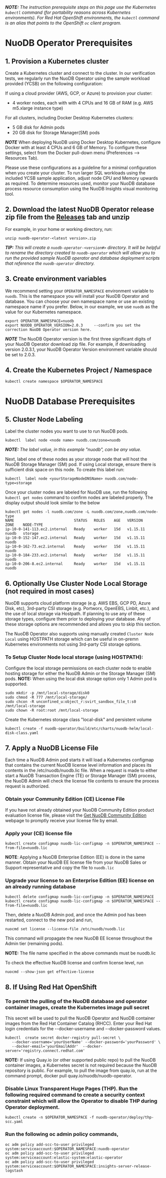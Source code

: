 _**NOTE:** The instruction prerequisite steps on this page use the Kubernetes `kubectl` command (for portability reasons across Kubernetes environments). For Red Hat OpenShift environments, the `kubectl` command is an alias that points to the OpenShift `oc` client program._

# NuoDB Operator Prerequisites

## 1. Provision a Kubernetes cluster

Create a Kubernetes cluster and connect to the cluster. 
In our verification tests, we regularly run the NuoDB Operator using the sample workload provided (YCSB) on the following configuration:

If using a cloud provider (AWS, GCP, or Azure) to provision your cluster:
* 4 worker nodes, each with with 4 CPUs and 16 GB of RAM (e.g. AWS m5.xlarge instance type)

For all clusters, including Docker Desktop Kubernetes clusters:
* 5 GB disk for Admin pods
* 20 GB disk for Storage Manager(SM) pods

_**NOTE**_ When deploying NuoDB using Docker Desktop Kubernetes, configure Docker with at least 4 CPUs and 6 GB of Memory. To configure these settings, select from the Docker pull-down menu (Preferences --> Resources Tab).

Please use these configurations as a guideline for a minimal configuration when you create your cluster. To run larger SQL workloads using the included YCSB sample application, adjust node CPU and Memory upwards as required. To determine resources used, monitor your NuoDB database process resource consumption using the NuoDB Insights visual monitoring tool. 

## 2. Download the latest NuoDB Operator release zip file from the [Releases](https://github.com/nuodb/nuodb-operator/releases) tab and unzip 
For example, in your home or working directory, run:

`unzip nuodb-operator-<latest version>.zip`

_**TIP:** This will create a `nuodb-operator-<version#>` directory. It will be helpful to rename the directory created to `nuodb-operator` which will allow you to run the provided sample NuoDB operator and database deployment scripts that reference the `nuodb-operator` directory._

## 3. Create environment variables
We recommend setting your `OPERATOR_NAMESPACE` environment variable to `nuodb`. This is the namespace you will install your NuoDB Operator and database. You can choose your own namespace name or use an existing namespace name if you prefer. Below, in our example, we use `nuodb` as the value for our Kubernetes namespace.
```
export OPERATOR_NAMESPACE=nuodb
export NUODB_OPERATOR_VERSION=2.0.3     --confirm you set the correction NuoDB Operator version here.
```

_**NOTE**_ The NuoDB Operator version is the first three significant digits of your NuoDB Operator download zip file. For example, if downloading version 2.0.3.1, your NuoDB Operator Version environment variable should be set to 2.0.3.

## 4. Create the Kubernetes Project / Namespace

`kubectl create namespace $OPERATOR_NAMESPACE`

# NuoDB Database Prerequisites

## 5. Cluster Node Labeling
Label the cluster nodes you want to use to run NuoDB pods.

 `kubectl  label node <node name> nuodb.com/zone=nuodb`

_**NOTE:** The label value, in this example "nuodb", can be any value._

Next, label one of these nodes as your storage node that will host the NuoDB Storage Manager (SM) pod. If using Local storage, ensure there is sufficient disk space on this node. To create this label run:

`kubectl  label node <yourStorageNodeDNSName> nuodb.com/node-type=storage`

Once your cluster nodes are labeled for NuoDB use, run the following `kubectl get nodes` command to confirm nodes are labeled properly. The display output should look similar to the below
```
kubectl get nodes -l nuodb.com/zone -L nuodb.com/zone,nuodb.com/node-type
NAME                           STATUS   ROLES    AGE   VERSION             ZONE    NODE-TYPE
ip-10-0-141-113.ec2.internal   Ready    worker   15d   v1.15.11            nuodb   storage
ip-10-0-152-147.ec2.internal   Ready    worker   15d   v1.15.11            nuodb   
ip-10-0-162-73.ec2.internal    Ready    worker   15d   v1.15.11            nuodb   
ip-10-0-184-233.ec2.internal   Ready    worker   15d   v1.15.11            nuodb   
ip-10-0-206-8.ec2.internal     Ready    worker   15d   v1.15.11            nuodb 
```

## 6. Optionally Use Cluster Node Local Storage (not required in most cases)

NuoDB supports cloud platform storage (e.g. AWS EBS, GCP PD, Azure Disk, etc), 3rd-party CSI storage (e.g. Portworx, OpenEBS, Linbit, etc.), and the use of local storage via Hostpath. If planning to use any of these storage types, configure them prior to deploying your database. Any of these storage options are recommended and allows you to skip this section.

The NuoDB Operator also supports using manually created `Cluster Node Local` using HOSTPATH storage which can be useful in on-premn Kubernetes environments not using 3rd-party CSI storage options.

### To Setup Cluster Node local storage (using HOSTPATH): 
Configure the local storage permissions on each cluster node to enable hosting storage for either the NuoDB Admin or the Storage Manager (SM) pods.
**NOTE:** When using the local disk storage option only 1 Admin pod is supported.

```
sudo mkdir -p /mnt/local-storage/disk0
sudo chmod -R 777 /mnt/local-storage/
sudo chcon -R unconfined_u:object_r:svirt_sandbox_file_t:s0 /mnt/local-storage
sudo chown -R root:root /mnt/local-storage
```
Create the Kubernetes storage class "local-disk" and persistent volume

 `kubectl create -f nuodb-operator/build/etc/charts/nuodb-helm/local-disk-class.yaml`
 
## 7. Apply a NuoDB License File

Each time a NuoDB Admin pod starts it will load a Kubernetes configmap that contains the current NuoDB license level information and places its contents in the /etc/nuodb/nuodb.lic file. When a request is made to either start a NuoDB Transaction Engine (TE) or Storage Manager (SM) process, the NuoDB Admin will check the license file contents to ensure the process request is authorized.

### Obtain your Community Edition (CE) License File
If you have not already obtained your NuoDB Community Edition product evaluation license file, please visit the [Get NuoDB Community Edition](http://nuodb.com/get-community-edition) webpage to promptly receive your license file by email.

### Apply your (CE) license file

`kubectl create configmap nuodb-lic-configmap -n $OPERATOR_NAMESPACE --from-file=nuodb.lic`

**NOTE**: Applying a NuoDB Enterprise Edition (EE) is done in the same manner. Obtain your NuoDB EE license file from your NuoDB Sales or Support representative and copy the file to `nuodb.lic`

### Upgrade your license to an Enterprise Edition (EE) license on an already running database
```
kubectl delete configmap nuodb-lic-configmap -n $OPERATOR_NAMESPACE
kubectl create configmap nuodb-lic-configmap -n $OPERATOR_NAMESPACE --from-file=nuodb.lic
```
Then, delete a NuoDB Admin pod, and once the Admin pod has been restarted, connect to the new pod and run,

`nuocmd set license --license-file /etc/nuodb/nuodb.lic`

This command will propagate the new NuoDB EE license throughout the Admin tier (remaining pods).  

**NOTE:** The file name specified in the above commands must be nuodb.lic

To check the effective NuoDB license and confirm license level, run

`nuocmd --show-json get effective-license`

 
## 8. If Using Red Hat OpenShift 

### To permit the pulling of the NuoDB database and operator container images, create the Kubernetes image pull secret

This secret will be used to pull the NuoDB Operator and NuoDB container images from the Red Hat Container
Catalog (RHCC). Enter your Red Hat login credentials for the --docker-username and --docker-password values.

```
kubectl  create secret docker-registry pull-secret \
   --docker-username='yourUserName' --docker-password='yourPassword' \
   --docker-email='yourEmailAddr'  --docker-server='registry.connect.redhat.com'
 ```
**NOTE:** If using Quay.io (or other supported public repo) to pull the NuoDB container images, a Kubernetes secret is not required because the NuoDB repository is public. For example, to pull the image from quay.io, run at the command prompt, docker pull quay.io/nuodb/nuodb-operator.

### Disable Linux Transparent Huge Pages (THP). Run the following required command to create a security context constraint which will allow the Operator to disable THP during Operator deployment.
```
kubectl create -n $OPERATOR_NAMESPACE -f nuodb-operator/deploy/thp-scc.yaml
```
### Run the following oc admin policy commands,
```
oc adm policy add-scc-to-user privileged system:serviceaccount:$OPERATOR_NAMESPACE:nuodb-operator
oc adm policy add-scc-to-user privileged system:serviceaccount:elastic-system:elastic-operator
oc adm policy add-scc-to-user privileged system:serviceaccount:$OPERATOR_NAMESPACE:insights-server-release-logstash
```
